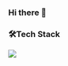 ### Hi there 👋

### 🛠Tech Stack
<img src="https://img.shields.io/badge/HTML-3178C6?style=flat&logo=HTML5&logoColor=white"/>

<!--
**KIMSEUNGYOON/KIMSEUNGYOON** is a ✨ _special_ ✨ repository because its `README.md` (this file) appears on your GitHub profile.

Here are some ideas to get you started:

- 🔭 I’m currently working on ...
- 🌱 I’m currently learning ...
- 👯 I’m looking to collaborate on ...
- 🤔 I’m looking for help with ...
- 💬 Ask me about ...
- 📫 How to reach me: ...
- 😄 Pronouns: ...
- ⚡ Fun fact: ...
-->
